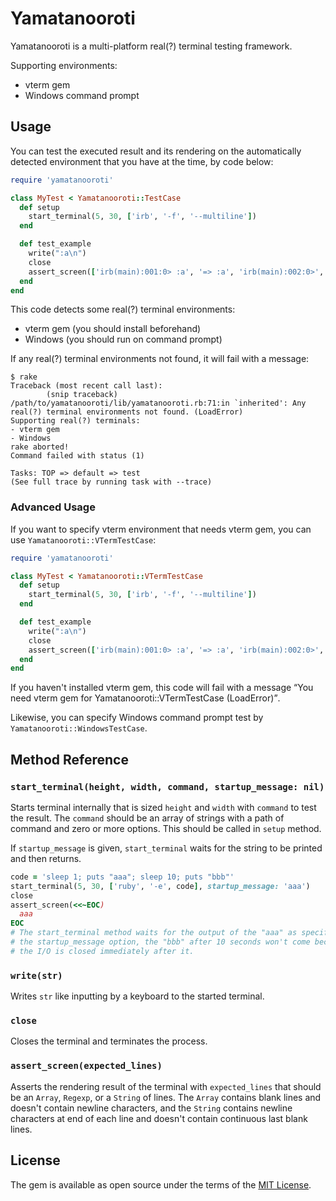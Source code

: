 # Yamatanooroti

Yamatanooroti is a multi-platform real(?) terminal testing framework.

Supporting environments:

- vterm gem
- Windows command prompt

## Usage

You can test the executed result and its rendering on the automatically detected environment that you have at the time, by code below:

```ruby
require 'yamatanooroti'

class MyTest < Yamatanooroti::TestCase
  def setup
    start_terminal(5, 30, ['irb', '-f', '--multiline'])
  end

  def test_example
    write(":a\n")
    close
    assert_screen(['irb(main):001:0> :a', '=> :a', 'irb(main):002:0>', '', ''])
  end
end
```

This code detects some real(?) terminal environments:

- vterm gem (you should install beforehand)
- Windows (you should run on command prompt)

If any real(?) terminal environments not found, it will fail with a message:

```
$ rake
Traceback (most recent call last):
        (snip traceback)
/path/to/yamatanooroti/lib/yamatanooroti.rb:71:in `inherited': Any real(?) terminal environments not found. (LoadError)
Supporting real(?) terminals:
- vterm gem
- Windows
rake aborted!
Command failed with status (1)

Tasks: TOP => default => test
(See full trace by running task with --trace)
```

### Advanced Usage

If you want to specify vterm environment that needs vterm gem, you can use `Yamatanooroti::VTermTestCase`:

```ruby
require 'yamatanooroti'

class MyTest < Yamatanooroti::VTermTestCase
  def setup
    start_terminal(5, 30, ['irb', '-f', '--multiline'])
  end

  def test_example
    write(":a\n")
    close
    assert_screen(['irb(main):001:0> :a', '=> :a', 'irb(main):002:0>', '', ''])
  end
end
```

If you haven't installed vterm gem, this code will fail with a message <q>You need vterm gem for Yamatanooroti::VTermTestCase (LoadError)</q>.

Likewise, you can specify Windows command prompt test by `Yamatanooroti::WindowsTestCase`.

## Method Reference

### `start_terminal(height, width, command, startup_message: nil)`

Starts terminal internally that is sized `height` and `width` with `command` to test the result. The `command` should be an array of strings with a path of command and zero or more options. This should be called in `setup` method.

If `startup_message` is given, `start_terminal` waits for the string to be printed and then returns.

```ruby
code = 'sleep 1; puts "aaa"; sleep 10; puts "bbb"'
start_terminal(5, 30, ['ruby', '-e', code], startup_message: 'aaa')
close
assert_screen(<<~EOC)
  aaa
EOC
# The start_terminal method waits for the output of the "aaa" as specified by
# the startup_message option, the "bbb" after 10 seconds won't come because
# the I/O is closed immediately after it.
```

### `write(str)`

Writes `str` like inputting by a keyboard to the started terminal.

### `close`

Closes the terminal and terminates the process.

### `assert_screen(expected_lines)`

Asserts the rendering result of the terminal with `expected_lines` that should be an `Array`, `Regexp`, or a `String` of lines. The `Array` contains blank lines and doesn't contain newline characters, and the `String` contains newline characters at end of each line and doesn't contain continuous last blank lines.

## License

The gem is available as open source under the terms of the [MIT License](http://opensource.org/licenses/MIT).
